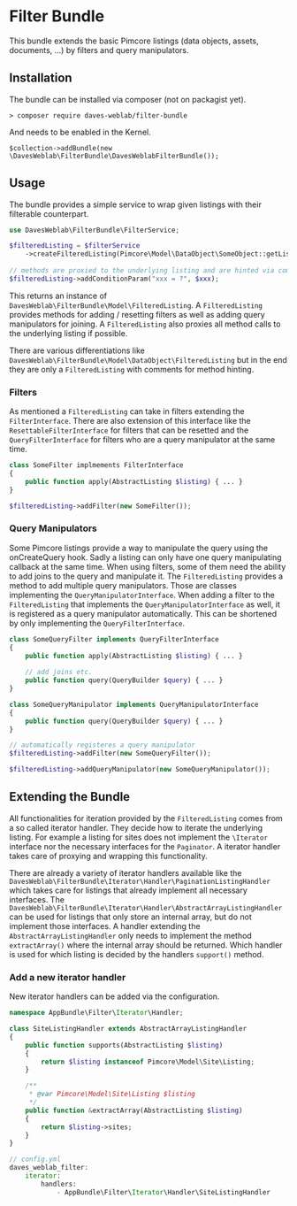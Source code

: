 # Filter Bundle

This bundle extends the basic Pimcore listings (data objects, assets, documents, ...)
by filters and query manipulators.

## Installation

The bundle can be installed via composer (not on packagist yet).

``> composer require daves-weblab/filter-bundle``

And needs to be enabled in the Kernel.

``$collection->addBundle(new \DavesWeblab\FilterBundle\DavesWeblabFilterBundle());``

## Usage

The bundle provides a simple service to wrap given listings with their filterable counterpart.

```php
use DavesWeblab\FilterBundle\FilterService;

$filteredListing = $filterService
    ->createFilteredListing(Pimcore\Model\DataObject\SomeObject::getList());
    
// methods are proxied to the underlying listing and are hinted via comments
$filteredListing->addConditionParam("xxx = ?", $xxx);
```

This returns an instance of ``DavesWeblab\FilterBundle\Model\FilteredListing``. A ``FilteredListing``
provides methods for adding / resetting filters as well as adding query manipulators for joining. A ``FilteredListing``
also proxies all method calls to the underlying listing if possible.

There are various differentiations like ``DavesWeblab\FilterBundle\Model\DataObject\FilteredListing`` but in the end
they are only a ``FilteredListing`` with comments for method hinting.

### Filters

As mentioned a ``FilteredListing`` can take in filters extending the ``FilterInterface``. There are also extension of this
interface like the ``ResettableFilterInterface`` for filters that can be resetted and the ``QueryFilterInterface`` for filters
who are a query manipulator at the same time.

```php
class SomeFilter implmements FilterInterface 
{
    public function apply(AbstractListing $listing) { ... }
}

$filteredListing->addFilter(new SomeFilter());
```

### Query Manipulators

Some Pimcore listings provide a way to manipulate the query using the onCreateQuery hook. Sadly a listing can only
have one query manipulating callback at the same time. When using filters, some of them need the ability to add joins
to the query and manipulate it. The ``FilteredListing`` provides a method to add multiple query manipulators. Those
are classes implementing the ``QueryManipulatorInterface``. When adding a filter to the ``FilteredListing`` that implements 
the ``QueryManipulatorInterface`` as well, it is registered as a query manipulator automatically. This can be shortened by only
implementing the ``QueryFilterInterface``.

```php
class SomeQueryFilter implements QueryFilterInterface
{
    public function apply(AbstractListing $listing) { ... }
    
    // add joins etc.
    public function query(QueryBuilder $query) { ... }
}

class SomeQueryManipulator implements QueryManipulatorInterface 
{
    public function query(QueryBuilder $query) { ... }
}

// automatically registeres a query manipulator
$filteredListing->addFilter(new SomeQueryFilter()); 

$filteredListing->addQueryManipulator(new SomeQueryManipulator());
```

## Extending the Bundle

All functionalities for iteration provided by the ``FilteredListing`` comes from a so called iterator handler. They decide
how to iterate the underlying listing. For example a listing for sites does not implement the ``\Iterator`` interface nor
the necessary interfaces for the ``Paginator``. A iterator handler takes care of proxying and wrapping this functionality.

There are already a variety of iterator handlers available like the ``DavesWeblab\FilterBundle\Iterator\Handler\PaginationListingHandler``
which takes care for listings that already implement all necessary interfaces. The ``DavesWeblab\FilterBundle\Iterator\Handler\AbstractArrayListingHandler``
can be used for listings that only store an internal array, but do not implement those interfaces. A handler extending the ``AbstractArrayListingHandler`` only
needs to implement the method ``extractArray()`` where the internal array should be returned. Which handler is used for which listing is decided by the handlers
``support()`` method.

### Add a new iterator handler

New iterator handlers can be added via the configuration.

```php
namespace AppBundle\Filter\Iterator\Handler;

class SiteListingHandler extends AbstractArrayListingHandler
{
    public function supports(AbstractListing $listing) 
    {
        return $listing instanceof Pimcore\Model\Site\Listing;
    }

    /**
     * @var Pimcore\Model\Site\Listing $listing
     */
    public function &extractArray(AbstractListing $listing) 
    {
        return $listing->sites;
    }
}

// config.yml
daves_weblab_filter:
    iterator:
        handlers:
            - AppBundle\Filter\Iterator\Handler\SiteListingHandler
```